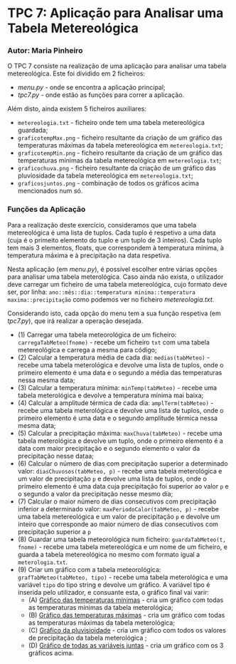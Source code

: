 # TPC 7: Aplicação para Analisar uma Tabela Metereológica
### Autor: Maria Pinheiro

O TPC 7 consiste na realização de uma aplicação para analisar uma tabela metereológica. Este foi dividido em 2 ficheiros:
* *menu.py* - onde se encontra a aplicação principal;
* *tpc7.py*  - onde estão as funções para correr a aplicação.

Além disto, ainda existem 5 ficheiros auxiliares:
* `metereologia.txt` - ficheiro onde tem uma tabela metereológica guardada;
* `graficotempMax.png` - ficheiro resultante da criação de um gráfico das temperaturas máximas da tabela metereológica em `metereologia.txt`;
* `graficotempMin.png` - ficheiro resultante da criação de um gráfico das temperaturas mínimas da tabela metereológica em `metereologia.txt`;
* `graficochuva.png` - ficheiro resultante da criação de um gráfico das pluviosidade da tabela metereológica em `metereologia.txt`;
* `graficosjuntos.png` - combinação de todos os gráficos acima mencionados num só.

### Funções da Aplicação
Para a realização deste exercício, consideramos que uma tabela metereológica é uma lista de tuplos. Cada tuplo é respetivo a uma data (cuja é o primeito elemento do tuplo e um tuplo de 3 inteiros). Cada tuplo tem mais 3 elementos, floats, que correspondem à temperatura mínima, à temperatura máxima e à precipitação na data respetiva.

Nesta aplicação (em *menu.py*), é possível escolher entre várias opções para analisar uma tabela meterológica. Caso ainda não exista, o utilizador deve carregar um ficheiro de uma tabela metereológica, cujo formato deve ser, por linha:
`ano::mês::dia::temperatura minima::temperatura maxima::precipitação` como podemos ver no ficheiro *metereologia.txt*.

Considerando isto, cada opção do menu tem a sua função respetiva (em *tpc7.py*), que irá realizar a operação desejada.
* (1) Carregar uma tabela meteorológica de um ficheiro: `carregaTabMeteo(fnome)` - recebe um ficheiro `txt` com uma tabela metereológica e carrega a mesma para código;
* (2) Calcular a temperatura média de cada dia: `medias(tabMeteo)` - recebe uma tabela meterológica e devolve uma lista de tuplos, onde o primeiro elemento é uma data e o segundo a média das temperaturas nessa mesma data;
* (3) Calcular a temperatura mínima: `minTemp(tabMeteo)` - recebe uma tabela meterológica e devolve a temperatura mínima mai baixa;
* (4) Calcular a amplitude térmica de cada dia: `amplTerm(tabMeteo)` - recebe uma tabela meterológica e devolve uma lista de tuplos, onde o primeiro elemento é uma data e o segundo amplitude térmica nessa mesma data;
* (5) Calcular a precipitação máxima: `maxChuva(tabMeteo)` - recebe uma tabela meterológica e devolve um tuplo, onde o primeiro elemento é a data com maior precipitação e o segundo elemento o valor da precipitação nesse dataa;
* (6) Calcular o número de dias com precipitação superior a determinado valor: `diasChuvosos(tabMeteo, p)` - recebe uma tabela meterológica e um valor de precipitação `p` e devolve uma lista de tuplos, onde o primeiro elemento é uma data cuja precipitação foi superior ao valor `p` e o segundo a valor da precipitação nesse mesmo dia;
* (7) Calcular o maior número de dias consecutivos com precipitação inferior a determinado valor: `maxPeriodoCalor(tabMeteo, p)` - recebe uma tabela metereológica e um valor de precipitação `p` e devolve um inteiro que corresponde ao maior número de dias consecutivos com precipitação superior a `p`
* (8) Guardar uma tabela meteorológica num ficheiro:  `guardaTabMeteo(t, fnome)` - recebe uma tabela metereológica e um nome de um ficheiro, e guarda a tabela metereológica no mesmo com formato igual a `meterologia.txt`.
* (9) Criar um gráfico com a tabela meteorológica: `grafTabMeteo(tabMeteo, tipo)` - recebe uma tabela meterológica e uma variável `tipo` do tipo string e devolve um gráfico. A variável tipo é inserida pelo utilizador, e consuante esta, o gráfico final vai varir:
    * (A) [Gráfico das temperaturas mínimas](./graficochuva.png) - cria um gráfico com todas as temperaturas mínimas da tabela meterológica;
    * (B) [Gráfico das temperaturas máximas](./graficotempMax.png) - cria um gráfico com todas as temperaturas máximas da tabela meterológica;
    * (C) [Gráfico da pluvisioidade](./graficochuva.png) - cria um gráfico com todos os valores de precipitação da tabela meterológica ;
    * (D) [Gráfico de todas as variáveis juntas](./graficosjuntos.png) - cria um gráfico com os 3 gráficos acima.

